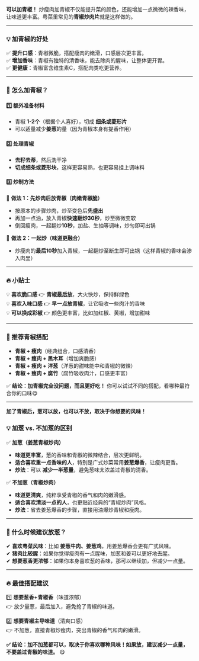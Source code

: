 **可以加青椒！** 炒瘦肉加青椒不仅能提升菜的颜色，还能增加一点微微的辣香味，让味道更丰富。粤菜里常见的**青椒炒肉片**就是这样做的。  

---

### **💡 加青椒的好处**
✅ **提升口感**：青椒微脆，搭配瘦肉的嫩滑，口感层次更丰富。  
✅ **增加香味**：青椒有独特的清香味，能去除肉的腥味，让整体更开胃。  
✅ **更健康**：青椒富含维生素C，搭配肉类吃更营养。  

---

### **🔪 怎么加青椒？**
#### **1️⃣ 额外准备材料**
- 青椒 **1-2个**（根据个人喜好），切成 **细条或菱形片**  
- 可以适量减少**姜葱**的量（因为青椒本身有提香作用）  

#### **2️⃣ 处理青椒**
- **去籽去蒂**，然后洗干净  
- **切成细条或菱形块**，这样更容易熟，也更容易挂上调味料  

#### **3️⃣ 炒制方法**
📌 **做法 1：先炒肉后放青椒（肉嫩青椒脆）**  
- 按原本的步骤炒肉，炒至变色后**先盛出**  
- 再加一点油，放入青椒**快速翻炒30秒**，炒至微微变软  
- 倒回瘦肉，一起翻炒**10秒**，加盐、生抽等调味，炒匀即可出锅  

📌 **做法 2：一起炒（味道更融合）**  
- 炒瘦肉的**最后10秒**加入青椒，一起翻炒至断生即可出锅（这样青椒的香味会渗入肉里）  

---

### **🔥 小贴士**
💡 **喜欢脆口感** 👉 **青椒最后放**，大火快炒，保持鲜绿色  
💡 **喜欢入味口感** 👉 **早一点放青椒**，让它吸收一些肉汁的香味  
💡 **可以换成彩椒** 👉 颜色更丰富，比如加红椒、黄椒，增加甜味  

---

### **🌟 推荐青椒搭配**
- **青椒 + 瘦肉**（经典组合，口感清香）  
- **青椒 + 瘦肉 + 黑木耳**（增加爽脆感）  
- **青椒 + 瘦肉 + 洋葱**（洋葱的甜味能中和青椒的微辣）  
- **青椒 + 瘦肉 + 腐竹**（腐竹吸收肉汁，口感更丰富）  

✅ **结论：加青椒完全没问题，而且更好吃！** 你可以试试不同的搭配，看哪种最符合你的口味😋

---

**加了青椒后，葱可以放，也可以不放，取决于你想要的风味！**  

### **💡 加葱 vs. 不加葱的区别**
✅ **加葱（姜葱青椒炒肉）**  
- **味道更丰富**，葱的香味和青椒的微辣结合，层次更鲜明。  
- **适合喜欢重一点香味的人**，特别是广式炒菜常用**姜葱爆香**，让瘦肉更香。  
- **炒法**：可以 **减少一半葱量**，避免葱味太浓盖过青椒的清香。  

✅ **不加葱（青椒炒肉）**  
- **味道更清爽**，纯粹享受青椒的香气和肉的嫩滑感。  
- **适合喜欢清淡一点的人**，也更贴近经典的“青椒炒肉”风格。  
- **炒法**：省去姜葱爆香的步骤，直接用油爆炒青椒和瘦肉。  

---

### **📌 什么时候建议放葱？**
✔ **喜欢粤菜风味**：比如 **姜葱牛肉、姜葱鸡**，用姜葱爆香会更有广式风味。  
✔ **猪肉比较腥**：如果你觉得瘦肉有一点腥味，加葱和姜可以更好地去腥。  
✔ **想要葱香更浓郁**：如果你本身喜欢葱的香味，那可以继续加，但减少一点量。  

---

### **🔥 最佳搭配建议**
1️⃣ **想要葱香+青椒香**（味道浓郁）  
👉 放少量葱，最后加入，避免抢了青椒的味道。  
   
2️⃣ **想要青椒主导味道**（清爽口感）  
👉 不加葱，直接青椒炒瘦肉，突出青椒的香气和肉的嫩滑。  

**✅ 结论：加不加葱都可以，取决于你喜欢哪种风味！如果放，建议减少一点量，不要盖过青椒的味道。** 😋